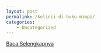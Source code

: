 ```yaml
---
layout: post
permalink: /kelinci-di-buku-mimpi/
categories:
    - Uncategorized
---
```


[Baca Selengkapnya](/07)